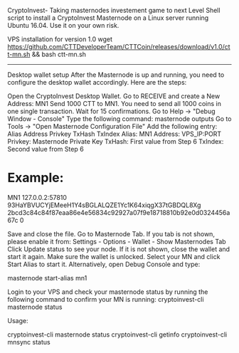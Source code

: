 CryptoInvest- Taking masternodes investement game to next Level
Shell script to install a CryptoInvest Masternode on a Linux server running Ubuntu 16.04. Use it on your own risk.

VPS installation for version 1.0
wget https://github.com/CTTDeveloperTeam/CTTCoin/releases/download/v1.0/ctt-mn.sh && bash ctt-mn.sh

-------------------------------------------------------------------------------------------------------------------

Desktop wallet setup
After the Masternode is up and running, you need to configure the desktop wallet accordingly. 
Here are the steps:

Open the CryptoInvest Desktop Wallet.
Go to RECEIVE and create a New Address: MN1
Send 1000 CTT to MN1. You need to send all 1000 coins in one single transaction.
Wait for 15 confirmations.
Go to Help -> "Debug Window - Console"
Type the following command: masternode outputs
Go to Tools -> "Open Masternode Configuration File"
Add the following entry:
Alias Address Privkey TxHash TxIndex
Alias: MN1
Address: VPS_IP:PORT
Privkey: Masternode Private Key
TxHash: First value from Step 6
TxIndex: Second value from Step 6
# Example: 

MN1 127.0.0.2:57810 93HaYBVUCYjEMeeH1Y4sBGLALQZE1Yc1K64xiqgX37tGBDQL8Xg 2bcd3c84c84f87eaa86e4e56834c92927a07f9e18718810b92e0d0324456a67c 0

Save and close the file.
Go to Masternode Tab. If you tab is not shown, please enable it from: Settings - Options - Wallet - Show Masternodes Tab
Click Update status to see your node. If it is not shown, close the wallet and start it again. Make sure the wallet is unlocked.
Select your MN and click Start Alias to start it.
Alternatively, open Debug Console and type:

masternode start-alias mn1

Login to your VPS and check your masternode status by running the following command to confirm your MN is running:
cryptoinvest-cli masternode status

Usage:

cryptoinvest-cli masternode status
cryptoinvest-cli getinfo
cryptoinvest-cli mnsync status